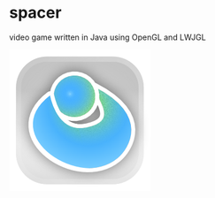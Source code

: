 
# spacer

video game written in Java using OpenGL and LWJGL


![Logo](https://github.com/rhysbeynon/spacer/blob/master/src/main/java/io/github/rhysbeynon/spacer/assets/spacerEngineIcon.png)

